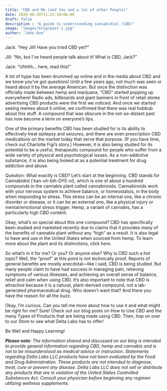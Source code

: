 ```yaml
---
title: "CBD and Me (and You and a lot of other People)"
date: 2020-08-20T11:22:16+06:00
draft: false
description : "A guide to understanding cannabidiol (CBD)"
image: "images/blog/post-1.jpg"
author: "John Doe"
---
```


Jack: “Hey Jill! Have you tried CBD yet?”

Jill: “No, but I’ve heard people talk about it! What is CBD, Jack?”

Jack: “Uhhhh… here, read this!”

A lot of hype has been drummed up online and in the media about CBD and we know you’ve got questions! Until a few years ago, not much was seen or heard about it by the average American. But once the distinction was officially made between hemp and marijuana, “CBD” started popping up everywhere! Radio ads, billboards and giant banners in front of retail stores advertising CBD products were the first we noticed. And once we started seeing memes about it online, we confirmed that there was real hubbub about this stuff. A compound that was obscure in the not-so-distant past has now become a term on everyone’s lips.

One of the primary benefits CBD has been studied for is its ability to effectively treat epilepsy and seizures, and there are even prescription CBD medications on the market today that serve that purpose. (If you have time, check out Charlotte Figi’s story.) However, it is also being studied for its potential to be a useful, therapeutic compound for people who suffer from a wide variety of physical and psychological issues. As a non-addictive substance, it is also being looked at as a potential treatment for drug addiction and abuse.

Question: What exactly is CBD?
Let’s start at the beginning. CBD stands for Cannabidiol (‘kan-uh-bih-DYE-ol), which is one of about a hundred compounds in the cannabis plant called cannabinoids. Cannabinoids work with your nervous system to achieve balance, or homeostatsis, in the body when responding to stress. This stress can be an internal one, like a chronic disorder or disease, or it can be an external one, like a physical injury or mental/emotional stress trigger. Hemp, a variant of cannabis, has a particularly high CBD content.

Okay, what’s so special about this one compound?
CBD has specifically been studied and marketed recently due to claims that it provides many of the benefits of cannabis plant without any “high” as a result. It is also legal to have and use in the United States when sourced from hemp. To learn more about the plant and its distinctions, click here.

So what’s in it for me? Or you? Or anyone else? Why is CBD such a hot topic?
Well, the “proof” at this point is not technically proof. Reports of general benefits are mostly anecdotal—like I said, CBD is being studied. But many people claim to have had success in managing pain, relieving symptoms of various illnesses, and achieving an overall sense of balance, relief and calm when using CBD. It’s also important to note that CBD is attractive because it is a natural, plant-derived compound, not a lab-generated pharmaceutical drug. Who doesn’t want that? And there you have the reason for all the buzz.

Okay, I’m curious. Can you tell me more about how to use it and what might be right for me?
Sure! Check out our blog posts on How to Use CBD and the many Types of Products that are being made using CBD. Then, hop on over to our Store to see what Delta Labs has to offer!

Be Well and Happy Learning!


***Please note***: *The information shared and discussed on our blog is intended to provide general information regarding CBD, hemp and cannabis and is not to be misunderstood as medical advice or instruction. Statements regarding Delta Labs LLC products have not been evaluated by the Food and Drug Administration. These products are not intended to diagnose, treat, cure or prevent any disease. Delta Labs LLC does not sell or distribute any products that are in violation of the United States Controlled Substances Act. Consult your physician before beginning any regimen utilizing wellness supplements.*